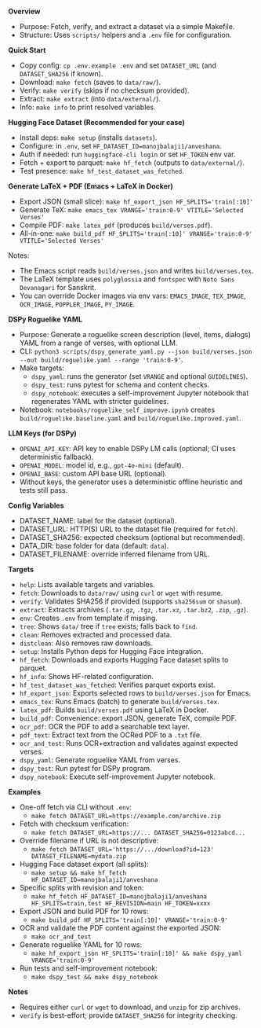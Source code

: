**Overview**
- Purpose: Fetch, verify, and extract a dataset via a simple Makefile.
- Structure: Uses `scripts/` helpers and a `.env` file for configuration.

**Quick Start**
- Copy config: `cp .env.example .env` and set `DATASET_URL` (and `DATASET_SHA256` if known).
- Download: `make fetch` (saves to `data/raw/`).
- Verify: `make verify` (skips if no checksum provided).
- Extract: `make extract` (into `data/external/`).
- Info: `make info` to print resolved variables.

**Hugging Face Dataset (Recommended for your case)**
- Install deps: `make setup` (installs `datasets`).
- Configure: in `.env`, set `HF_DATASET_ID=manojbalaji1/anveshana`.
- Auth if needed: run `huggingface-cli login` or set `HF_TOKEN` env var.
- Fetch + export to parquet: `make hf_fetch` (outputs to `data/external/`).
- Test presence: `make hf_test_dataset_was_fetched`.

**Generate LaTeX + PDF (Emacs + LaTeX in Docker)**
- Export JSON (small slice): `make hf_export_json HF_SPLITS='train[:10]'`
- Generate TeX: `make emacs_tex VRANGE='train:0-9' VTITLE='Selected Verses'`
- Compile PDF: `make latex_pdf` (produces `build/verses.pdf`).
- All-in-one: `make build_pdf HF_SPLITS='train[:10]' VRANGE='train:0-9' VTITLE='Selected Verses'`

Notes:
- The Emacs script reads `build/verses.json` and writes `build/verses.tex`.
- The LaTeX template uses `polyglossia` and `fontspec` with `Noto Sans Devanagari` for Sanskrit.
- You can override Docker images via env vars: `EMACS_IMAGE`, `TEX_IMAGE`, `OCR_IMAGE`, `POPPLER_IMAGE`, `PY_IMAGE`.

**DSPy Roguelike YAML**
- Purpose: Generate a roguelike screen description (level, items, dialogs) YAML from a range of verses, with optional LLM.
- CLI: `python3 scripts/dspy_generate_yaml.py --json build/verses.json --out build/roguelike.yaml --range 'train:0-9'`.
- Make targets:
  - `dspy_yaml`: runs the generator (set `VRANGE` and optional `GUIDELINES`).
  - `dspy_test`: runs pytest for schema and content checks.
  - `dspy_notebook`: executes a self-improvement Jupyter notebook that regenerates YAML with stricter guidelines.
- Notebook: `notebooks/roguelike_self_improve.ipynb` creates `build/roguelike.baseline.yaml` and `build/roguelike.improved.yaml`.

**LLM Keys (for DSPy)**
- `OPENAI_API_KEY`: API key to enable DSPy LM calls (optional; CI uses deterministic fallback).
- `OPENAI_MODEL`: model id, e.g., `gpt-4o-mini` (default).
- `OPENAI_BASE`: custom API base URL (optional).
- Without keys, the generator uses a deterministic offline heuristic and tests still pass.

**Config Variables**
- DATASET_NAME: label for the dataset (optional).
- DATASET_URL: HTTP(S) URL to the dataset file (required for `fetch`).
- DATASET_SHA256: expected checksum (optional but recommended).
- DATA_DIR: base folder for data (default: `data`).
- DATASET_FILENAME: override inferred filename from URL.

**Targets**
- `help`: Lists available targets and variables.
- `fetch`: Downloads to `data/raw/` using `curl` or `wget` with resume.
- `verify`: Validates SHA256 if provided (supports `sha256sum` or `shasum`).
- `extract`: Extracts archives (`.tar.gz`, `.tgz`, `.tar.xz`, `.tar.bz2`, `.zip`, `.gz`).
- `env`: Creates `.env` from template if missing.
- `tree`: Shows `data/` tree if `tree` exists; falls back to `find`.
- `clean`: Removes extracted and processed data.
- `distclean`: Also removes raw downloads.
 - `setup`: Installs Python deps for Hugging Face integration.
 - `hf_fetch`: Downloads and exports Hugging Face dataset splits to parquet.
- `hf_info`: Shows HF-related configuration.
- `hf_test_dataset_was_fetched`: Verifies parquet exports exist.
 - `hf_export_json`: Exports selected rows to `build/verses.json` for Emacs.
 - `emacs_tex`: Runs Emacs (batch) to generate `build/verses.tex`.
 - `latex_pdf`: Builds `build/verses.pdf` using LaTeX in Docker.
 - `build_pdf`: Convenience: export JSON, generate TeX, compile PDF.
 - `ocr_pdf`: OCR the PDF to add a searchable text layer.
 - `pdf_text`: Extract text from the OCRed PDF to a `.txt` file.
- `ocr_and_test`: Runs OCR+extraction and validates against expected verses.
 - `dspy_yaml`: Generate roguelike YAML from verses.
 - `dspy_test`: Run pytest for DSPy program.
 - `dspy_notebook`: Execute self-improvement Jupyter notebook.

**Examples**
- One-off fetch via CLI without `.env`:
  - `make fetch DATASET_URL=https://example.com/archive.zip`
- Fetch with checksum verification:
  - `make fetch DATASET_URL=https://... DATASET_SHA256=0123abcd...`
- Override filename if URL is not descriptive:
  - `make fetch DATASET_URL='https://.../download?id=123' DATASET_FILENAME=mydata.zip`
- Hugging Face dataset export (all splits):
  - `make setup && make hf_fetch HF_DATASET_ID=manojbalaji1/anveshana`
- Specific splits with revision and token:
  - `make hf_fetch HF_DATASET_ID=manojbalaji1/anveshana HF_SPLITS=train,test HF_REVISION=main HF_TOKEN=xxxx`
 - Export JSON and build PDF for 10 rows:
   - `make build_pdf HF_SPLITS='train[:10]' VRANGE='train:0-9'`
 - OCR and validate the PDF content against the exported JSON:
   - `make ocr_and_test`
 - Generate roguelike YAML for 10 rows:
   - `make hf_export_json HF_SPLITS='train[:10]' && make dspy_yaml VRANGE='train:0-9'`
 - Run tests and self-improvement notebook:
   - `make dspy_test && make dspy_notebook`

**Notes**
- Requires either `curl` or `wget` to download, and `unzip` for zip archives.
- `verify` is best-effort; provide `DATASET_SHA256` for integrity checking.
